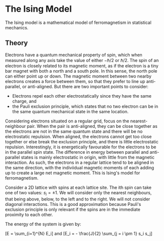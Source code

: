# The Ising Model
 
The Ising model is a mathematical model of ferromagnetism in statistical mechanics. 

## Theory

Electrons have a quantum mechanical property of spin, which when measured along any axis take the value of either $-\hbar/2$ or $\hbar/2$. The spin of an electron is closely related to its magnetic moment, as if the electron is a tiny bar magnet with both a north and a south pole. In this sense, the north pole can either point up or down. The magnetic moment between two nearby electrons creates a force between them, so that they prefer to line up anti-parallel, or anti-aligned. But there are two important points to consider:

- Electrons repel each other electrostatically since they have the same charge, and
- the Pauli exclusion principle, which states that no two electron can be in the same quantum mechanical state in the same location.

Considering electrons situated on a regular grid, focus on the nearest-neighbour pair. When the pair is anti-aligned, they can be close together as the electrons are not in the same quantum state and there will be no electrostatic repulsion. When aligned, the electrons cannot get too close together or else break the exclusion principle, and there is little electrostatic repulsion. Interestingly, it is energetically favourable for the electrons to be in the parallel spin state. The difference in energy between parallel and anti-parallel states is mainly electrostatic in origin, with little from the magnetic interaction. As such, the electrons in a regular lattice tend to be aligned in the same direction, with the indiviidual magnetic moments of each adding up to create a large net magnetic moment. This is Ising's model for ferromagnetism. 

Consider a 2D lattice with spins at each lattice site. The ith spin can take one of two values: $s_i = \pm 1$. We will consider only the nearest neighbours, that being above, below, to the left and to the right. We will not consider diagonal interactions. This is a good approximation because Pauli's exclusion principle is only relevant if the spins are in the immediate proximity to each other.

The energy of the system is given by:

\[E = \sum_{i=1}^{N} E_i] and \[E_i = - \frac{J}{2} \sum_{j = i \pm 1} s_i s_j]
